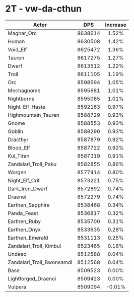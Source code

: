 # 2T - vw-da-cthun
| Actor | DPS | Increase |
|---|:---:|:---:|
|Maghar_Orc|8638614|1.52%|
|Human|8630508|1.42%|
|Void_Elf|8625472|1.36%|
|Tauren|8617275|1.27%|
|Dwarf|8613512|1.22%|
|Troll|8611105|1.19%|
|Orc|8598594|1.05%|
|Mechagnome|8595681|1.01%|
|Nightborne|8595065|1.01%|
|Night_Elf_Haste|8592163|0.97%|
|Highmountain_Tauren|8588729|0.93%|
|Gnome|8588553|0.93%|
|Goblin|8588290|0.93%|
|Dracthyr|8587879|0.92%|
|Blood_Elf|8587722|0.92%|
|Kul_Tiran|8587319|0.91%|
|Zandalari_Troll_Paku|8582855|0.86%|
|Worgen|8577414|0.80%|
|Night_Elf_Crit|8573221|0.75%|
|Dark_Iron_Dwarf|8572892|0.74%|
|Draenei|8572279|0.74%|
|Earthen_Sapphire|8538468|0.34%|
|Panda_Feast|8536817|0.32%|
|Earthen_Ruby|8535700|0.31%|
|Earthen_Onyx|8533635|0.28%|
|Earthen_Emerald|8531113|0.25%|
|Zandalari_Troll_Kimbul|8523465|0.16%|
|Undead|8512588|0.04%|
|Zandalari_Troll_Bwonsamdi|8512568|0.04%|
|Base|8509523|0.00%|
|Lightforged_Draenei|8509423|0.00%|
|Vulpera|8509094|-0.01%|
